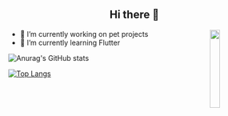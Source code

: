 <h2 align = "center">Hi there 👋</h2>

<p><img width = "20%" align = "right" src = "https://c.tenor.com/qiYC04fUus0AAAAi/rainbow-pls-bttv.gif"></p>

<div>
  <ul>
    <li>🔭 I’m currently working on pet projects</li>
    <li>🌱 I’m currently learning Flutter</li>
  </ul>
</div>

![Anurag's GitHub stats](https://github-readme-stats.vercel.app/api?username=njordj&show_icons=true&theme=cobalt)

[![Top Langs](https://github-readme-stats.vercel.app/api/top-langs/?username=njordj&langs_count=8&show_icons=true&theme=cobalt&hide=Makefile,Ren'Py,LLVM&layout=compact)](https://github.com/suichanwa/github-readme-stats)
